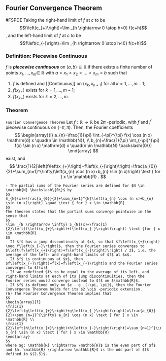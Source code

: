 ## Fourier Convergence Theorem
#FSPDE 
Taking the right-hand limit of $f$ at $c$ to be $$f\left(c_{+}\right)=\lim _{h \rightarrow 0 \atop h>0} f(c+h)$$, and the left-hand limit of $f$ at $c$ to be $$f\left(c_{-}\right)=\lim _{h \rightarrow 0 \atop h<0} f(c+h)$$

### Definition: Piecewise Continuous
$f$ is ***piecewise continuous*** on $(a, b) \subseteq \mathbb{R}$ if there exists a finite number of points $x_{1}, \ldots, x_{m} \in$ $\mathbb{R}$ with $a=x_{1}<x_{2}<\ldots<x_{m}=b$ such that
1) $f$ is defined and [[Continuous]] on $\left(x_{k}, x_{k+1}\right)$ for all $k=1, \ldots, m-1 ;$
2) $f\left(x_{k+}\right)$ exists for $k=1, \ldots, m-1$;
3) $f\left(x_{k-}\right)$ exists for $k=2, \ldots, m$.

### Theorem
`Fourier Convergence Theorem`	Let $f: \mathbb{R} \rightarrow \mathbb{R}$ be $2 \pi$ -periodic, with $f$ and $f^{\prime}$ piecewise continuous on $(-\pi, \pi)$. Then, the Fourier coefficients
$$
\begin{array}{l}
a_{n}=\frac{1}{\pi} \int_{-\pi}^{\pi} f(x) \cos (n x) \mathrm{d} x \quad(n \in \mathbb{N}), \\
b_{n}=\frac{1}{\pi} \int_{-\pi}^{\pi} f(x) \sin (n x) \mathrm{d} x \quad(n \in \mathbb{N} \backslash\{0\})
\end{array}
$$
exist, and
$$
\frac{1}{2}\left(f\left(x_{+}\right)+f\left(x_{-}\right)\right)=\frac{a_{0}}{2}+\sum_{n=1}^{\infty}\left(a_{n} \cos (n x)+b_{n} \sin (n x)\right) \text { for } x \in \mathbb{R} .
$$

```ad-note
- The partial sums of the Fourier series are defined for $N \in \mathbb{N} \backslash\{0\}$ by
$$
S_{N}(x)=\frac{a_{0}}{2}+\sum_{n=1}^{N}\left(a_{n} \cos (n x)+b_{n} \sin (n x)\right) \quad \text { for } x \in \mathbb{R}
$$
The theorem states that the partial sums converge pointwise in the sense that
$$
\lim _{N \rightarrow \infty} S_{N}(x)=\frac{1}{2}\left(f\left(x_{+}\right)+f\left(x_{-}\right)\right) \text {for } x \in \mathbb{R}
$$
- If $f$ has a jump discontinuity at $x$, so that $f\left(x_{+}\right) \neq f\left(x_{-}\right)$, then the Fourier series converges to $\left(f\left(x_{+}\right)+f\left(x_{-}\right)\right) / 2$, i.e. the average of the left- and right-hand limits of $f$ at $x$.
- If $f$ is continuous at $x$, then $f\left(x_{-}\right)=f(x)=f\left(x_{+}\right)$ and the Fourier series converges to $f(x)$
- If we redefined $f$ to be equal to the average of its left- and right-hand limits at each of its jump discontinuities, then the Fourier series would converge instead to $f$ on $\mathbb{R}$.
- If $f$ is defined only on $e . g .(-\pi, \pi]$, then the Fourier Convergence Theorem holds for its $2 \pi$ -periodic extension.
(6) The Fourier Convergence Theorem implies that
$$
\begin{array}{l}
\frac{1}{2}\left(g\left(x_{+}\right)+g\left(x_{-}\right)\right)=\frac{a_{0}}{2}+\sum_{n=1}^{\infty} a_{n} \cos (n x) \text { for } x \in \mathbb{R} \\
\frac{1}{2}\left(h\left(x_{+}\right)+h\left(x_{-}\right)\right)=\sum_{n=1}^{\infty} b_{n} \sin (n x) \text { for } x \in \mathbb{R}
\end{array}
$$
where $g: \mathbb{R} \rightarrow \mathbb{R}$ is the even part of $f$ and $h: \mathbb{R} \rightarrow \mathbb{R}$ is the odd part of $f$ defined in $(2.5)$.
```